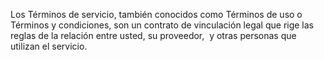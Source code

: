 Los Términos de servicio, también conocidos como Términos de uso o Términos y condiciones, son un contrato de vinculación legal que rige las reglas de la relación entre usted, su proveedor,  y otras personas que utilizan el servicio.
